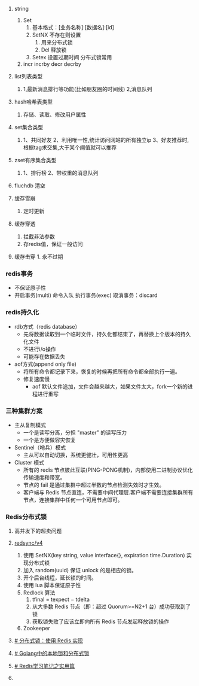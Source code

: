 1.  string
	1.  Set 
		1. 基本格式：\[业务名称]:\[数据名]:\[id]
		2. SetNX 不存在则设置 
			1. 用来分布式锁
			2. Del 释放锁
		3. Setex 设置过期时间 分布式锁常用
	3.  incr incrby decr decrby

3.  list列表类型
	1.  1,最新消息排行等功能(比如朋友圈的时间线) 2,消息队列

4.  hash哈希表类型
	1.  存储、读取、修改用户属性

5.  set集合类型
	1.  1、共同好友 2、利用唯一性,统计访问网站的所有独立ip 3、好友推荐时,根据tag求交集,大于某个阈值就可以推荐

6.  zset有序集合类型
	1.  1、排行榜 2、带权重的消息队列

7.  fluchdb 清空
8.  缓存雪崩
	1.  定时更新

9.  缓存穿透
	1.  拦截非法参数
	2.  存redis值，保证一般访问

10.  缓存击穿
	1.  永不过期


### redis事务
- 不保证原子性
- 开启事务(multi) 命令入队 执行事务(exec)  取消事务：discard

### redis持久化
- rdb方式（redis database）
	- 先将数据读取到一个临时文件，持久化都结束了，再替换上个版本的持久化文件
	- 不进行i/o操作
	- 可能存在数据丢失
- aof方式(append only file)
	- 将所有命令都记录下来，恢复的时候再把所有命令都全部执行一遍。
	- 修复速度慢
		- aof 默认文件追加，文件会越来越大，如果文件太大，fork一个新的进程进行重写

### 三种集群方案

- 主从复制模式
	- 一个是读写分离，分担 "master" 的读写压力
	- 一个是方便做容灾恢复
- Sentinel（哨兵）模式
	- 主从可以自动切换，系统更健壮，可用性更高
- Cluster 模式
	- 所有的 redis 节点彼此互联(PING-PONG机制)，内部使用二进制协议优化传输速度和带宽。
	- 节点的 fail 是通过集群中超过半数的节点检测失效时才生效。
	- 客户端与 Redis 节点直连，不需要中间代理层.客户端不需要连接集群所有节点，连接集群中任何一个可用节点即可。

### Redis分布式锁
1. 高并发下的超卖问题
2. [redsync/v4](https://github.com/go-redsync/redsync)
	1. 使用 SetNX(key string, value interface{}, expiration time.Duration) 实现分布式锁
	2. 加入 random(uuid) 保证 unlock 的是相应的锁。
	3. 开个后台线程，延长锁的时间。
	4. 使用 lua 脚本保证原子性 
	5. Redlock 算法
		1. tfinal = texpect − tdelta
		2. 从大多数 Redis 节点（即：超过 Quorum>=N2+1 台）成功获取到了锁
		3. 获取锁失败了应该立即向所有 Redis 节点发起释放锁的操作
	6. Zookeeper


1. [# 分布式锁：使用 Redis 实现](https://pandaychen.github.io/2020/06/01/REDIS-DISTRIBUTED-LOCK/)
2. [# Golang中的本地锁和分布式锁](https://www.xiaoyeshiyu.com/2022/lock/)
3. [# Redis学习笔记之实用篇](https://www.xiaoyeshiyu.com/2022/Redis-adv/)
4. 